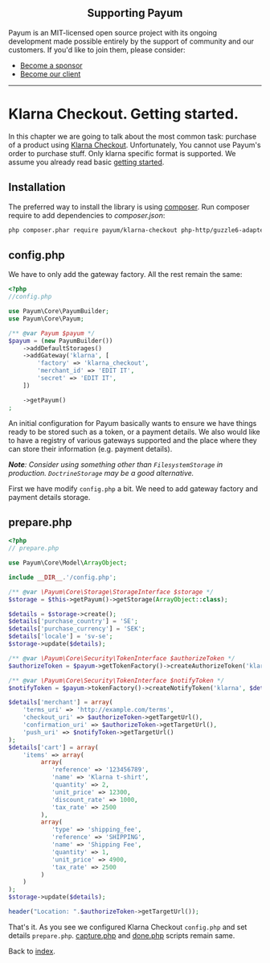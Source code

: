 <h2 align="center">Supporting Payum</h2>

Payum is an MIT-licensed open source project with its ongoing development made possible entirely by the support of community and our customers. If you'd like to join them, please consider:

- [Become a sponsor](https://www.patreon.com/makasim)
- [Become our client](http://forma-pro.com/)

---

# Klarna Checkout. Getting started.

In this chapter we are going to talk about the most common task: purchase of a product using [Klarna Checkout](https://developers.klarna.com/en/klarna-checkout).
Unfortunately, You cannot use Payum's order to purchase stuff. Only klarna specific format is supported.
We assume you already read basic [getting started](../../getting-started.md).

## Installation

The preferred way to install the library is using [composer](http://getcomposer.org/).
Run composer require to add dependencies to _composer.json_:

```bash
php composer.phar require payum/klarna-checkout php-http/guzzle6-adapter
```

## config.php

We have to only add the gateway factory. All the rest remain the same:

```php
<?php
//config.php

use Payum\Core\PayumBuilder;
use Payum\Core\Payum;

/** @var Payum $payum */
$payum = (new PayumBuilder())
    ->addDefaultStorages()
    ->addGateway('klarna', [
        'factory' => 'klarna_checkout',
        'merchant_id' => 'EDIT IT',
        'secret' => 'EDIT IT',
    ])

    ->getPayum()
;
```

An initial configuration for Payum basically wants to ensure we have things ready to be stored such as
a token, or a payment details. We also would like to have a registry of various gateways supported and the place where they can store their information (e.g. payment details).

_**Note**: Consider using something other than `FilesystemStorage` in production. `DoctrineStorage` may be a good alternative._

First we have modify `config.php` a bit.
We need to add gateway factory and payment details storage.

## prepare.php

```php
<?php
// prepare.php

use Payum\Core\Model\ArrayObject;

include __DIR__.'/config.php';

/** @var \Payum\Core\Storage\StorageInterface $storage */
$storage = $this->getPayum()->getStorage(ArrayObject::class);

$details = $storage->create();
$details['purchase_country'] = 'SE';
$details['purchase_currency'] = 'SEK';
$details['locale'] = 'sv-se';
$storage->update($details);

/** @var \Payum\Core\Security\TokenInterface $authorizeToken */
$authorizeToken = $payum->getTokenFactory()->createAuthorizeToken('klarna', $details, 'done.php');

/** @var \Payum\Core\Security\TokenInterface $notifyToken */
$notifyToken = $payum->tokenFactory()->createNotifyToken('klarna', $details);

$details['merchant'] = array(
    'terms_uri' => 'http://example.com/terms',
    'checkout_uri' => $authorizeToken->getTargetUrl(),
    'confirmation_uri' => $authorizeToken->getTargetUrl(),
    'push_uri' => $notifyToken->getTargetUrl()
);
$details['cart'] = array(
    'items' => array(
         array(
            'reference' => '123456789',
            'name' => 'Klarna t-shirt',
            'quantity' => 2,
            'unit_price' => 12300,
            'discount_rate' => 1000,
            'tax_rate' => 2500
         ),
         array(
            'type' => 'shipping_fee',
            'reference' => 'SHIPPING',
            'name' => 'Shipping Fee',
            'quantity' => 1,
            'unit_price' => 4900,
            'tax_rate' => 2500
         )
    )
);
$storage->update($details);

header("Location: ".$authorizeToken->getTargetUrl());
```

That's it. As you see we configured Klarna Checkout `config.php` and set details `prepare.php`.
[capture.php](../../examples/capture-script.md) and [done.php](../../examples/done-script.md) scripts remain same.

Back to [index](../../index.md).

